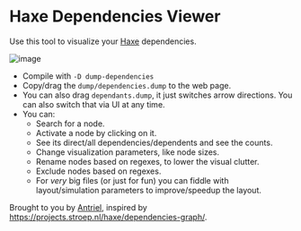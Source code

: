 # Haxe Dependencies Viewer

Use this tool to visualize your [Haxe](https://haxe.org/) dependencies.

![image](https://github.com/user-attachments/assets/7037c9a5-96ff-4af7-b2df-93f0cad5aa39)

- Compile with `-D dump-dependencies`
- Copy/drag the `dump/dependencies.dump` to the web page.
- You can also drag `dependants.dump`, it just switches arrow directions. You can also switch that via UI at any time.
- You can:
  - Search for a node.
  - Activate a node by clicking on it.
  - See its direct/all dependencies/dependents and see the counts.
  - Change visualization parameters, like node sizes.
  - Rename nodes based on regexes, to lower the visual clutter.
  - Exclude nodes based on regexes.
  - For _very_ big files (or just for fun) you can fiddle with layout/simulation parameters to improve/speedup the layout.

Brought to you by [Antriel](https://antriel.com), inspired by <https://projects.stroep.nl/haxe/dependencies-graph/>.
